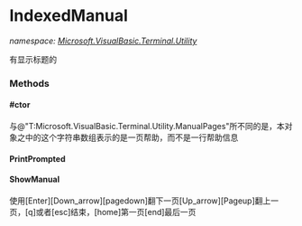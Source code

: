 ﻿
# IndexedManual
_namespace: [Microsoft.VisualBasic.Terminal.Utility](N-Microsoft.VisualBasic.Terminal.Utility.md)_

有显示标题的

### Methods

#### #ctor
与@"T:Microsoft.VisualBasic.Terminal.Utility.ManualPages"所不同的是，本对象之中的这个字符串数组表示的是一页帮助，而不是一行帮助信息
#### PrintPrompted

#### ShowManual
使用[Enter][Down_arrow][pagedown]翻下一页[Up_arrow][Pageup]翻上一页，[q]或者[esc]结束，[home]第一页[end]最后一页



